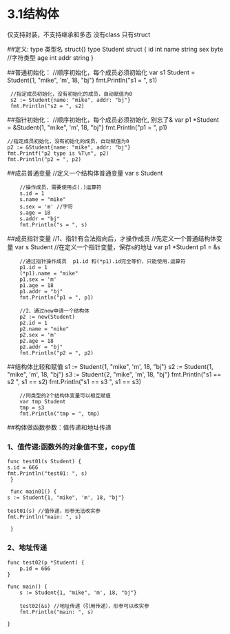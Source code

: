 # 3.1结构体

仅支持封装，不支持继承和多态
没有class 只有struct

##定义: type 类型名 struct{}
    type Student struct {
   	id   int
   	name string
   	sex  byte //字符类型
   	age  int
   	addr string
    }
    
##普通初始化：
    //顺序初始化，每个成员必须初始化
     var s1 Student = Student{1, "mike", 'm', 18, "bj"}
     fmt.Println("s1 = ", s1)
    
     //指定成员初始化，没有初始化的成员，自动赋值为0
     s2 := Student{name: "mike", addr: "bj"}
     fmt.Println("s2 = ", s2)
     
##指针初始化：
    //顺序初始化，每个成员必须初始化, 别忘了&
    var p1 *Student = &Student{1, "mike", 'm', 18, "bj"}
    fmt.Println("p1 = ", p1)
    
    //指定成员初始化，没有初始化的成员，自动赋值为0
    p2 := &Student{name: "mike", addr: "bj"}
    fmt.Printf("p2 type is %T\n", p2)
    fmt.Println("p2 = ", p2)
    
##成员普通变量
       //定义一个结构体普通变量
    	var s Student
    
    	//操作成员，需要使用点(.)运算符
    	s.id = 1
    	s.name = "mike"
    	s.sex = 'm' //字符
    	s.age = 18
    	s.addr = "bj"
    	fmt.Println("s = ", s)

##成员指针变量
    //1、指针有合法指向后，才操作成员
    	//先定义一个普通结构体变量
    	var s Student
    	//在定义一个指针变量，保存s的地址
    	var p1 *Student
    	p1 = &s
    
    	//通过指针操作成员  p1.id 和(*p1).id完全等价，只能使用.运算符
    	p1.id = 1
    	(*p1).name = "mike"
    	p1.sex = 'm'
    	p1.age = 18
    	p1.addr = "bj"
    	fmt.Println("p1 = ", p1)
    
    	//2、通过new申请一个结构体
    	p2 := new(Student)
    	p2.id = 1
    	p2.name = "mike"
    	p2.sex = 'm'
    	p2.age = 18
    	p2.addr = "bj"
    	fmt.Println("p2 = ", p2)
    	
##结构体比较和赋值
    s1 := Student{1, "mike", 'm', 18, "bj"}
    	s2 := Student{1, "mike", 'm', 18, "bj"}
    	s3 := Student{2, "mike", 'm', 18, "bj"}
    	fmt.Println("s1 == s2 ", s1 == s2)
    	fmt.Println("s1 == s3 ", s1 == s3)
    
    	//同类型的2个结构体变量可以相互赋值
    	var tmp Student
    	tmp = s3
    	fmt.Println("tmp = ", tmp)
    	
##构体做函数参数：值传递和地址传递
   ### 1、值传递:函数外的对象值不变，copy值
    func test01(s Student) {
   	s.id = 666
   	fmt.Println("test01: ", s)
     }
   
     func main01() {
   	s := Student{1, "mike", 'm', 18, "bj"}
   
   	test01(s) //值传递，形参无法改实参
   	fmt.Println("main: ", s)
   
     }
   
   ### 2、地址传递
    func test02(p *Student) {
    	p.id = 666
    }
    
    func main() {
    	s := Student{1, "mike", 'm', 18, "bj"}
    
    	test02(&s) //地址传递（引用传递），形参可以改实参
    	fmt.Println("main: ", s)
    
    }
   